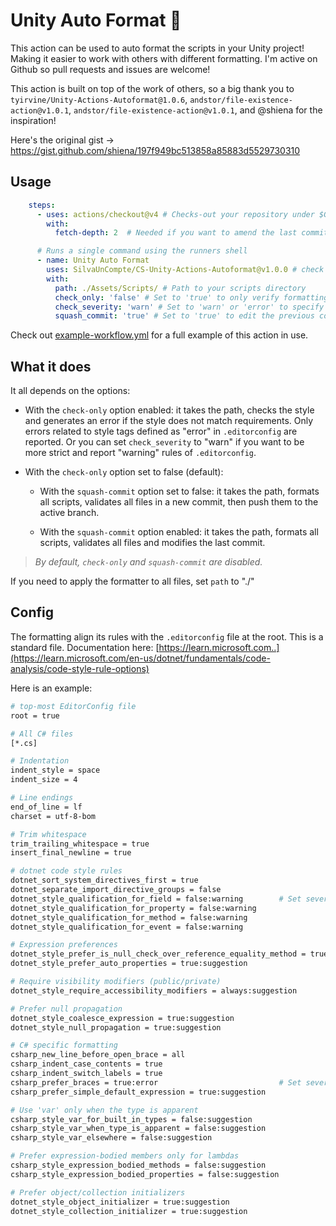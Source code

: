 # Unity Auto Format 🔎

This action can be used to auto format the scripts in your Unity project! Making it easier to work with others with different formatting. I'm active on Github so pull requests and issues are welcome!

This action is built on top of the work of others, so a big thank you to `tyirvine/Unity-Actions-Autoformat@1.0.6`, `andstor/file-existence-action@v1.0.1`, `andstor/file-existence-action@v1.0.1`, and @shiena for the inspiration!

Here's the original gist → https://gist.github.com/shiena/197f949bc513858a85883d5529730310

## Usage

```yaml
    steps:
      - uses: actions/checkout@v4 # Checks-out your repository under $GITHUB_WORKSPACE, so your job can access it
        with:
          fetch-depth: 2  # Needed if you want to amend the last commit (e.g. for squash commits)

      # Runs a single command using the runners shell
      - name: Unity Auto Format
        uses: SilvaUnCompte/CS-Unity-Actions-Autoformat@v1.0.0 # check available version before using
        with:
          path: ./Assets/Scripts/ # Path to your scripts directory
          check_only: 'false' # Set to 'true' to only verify formatting without making changes (true|false, default: 'false')
          check_severity: 'warn' # Set to 'warn' or 'error' to specify the severity of style checks (warn|error, default: 'error')
          squash_commit: 'true' # Set to 'true' to edit the previous commit instead of creating a new one (true|false, default: 'false')
```
Check out [example-workflow.yml](example-workflow.yml) for a full example of this action in use.

## What it does
It all depends on the options:

- With the `check-only` option enabled: it takes the path, checks the style and generates an error if the style does not match requirements. Only errors related to style tags defined as "error" in `.editorconfig` are reported. Or you can set `check_severity` to "warn" if you want to be more strict and report "warning" rules of `.editorconfig`.

- With the `check-only` option set to false (default):

  - With the `squash-commit` option set to false: it takes the path, formats all scripts, validates all files in a new commit, then push them to the active branch.

  - With the `squash-commit` option enabled: it takes the path, formats all scripts, validates all files and modifies the last commit.

> *By default, `check-only` and `squash-commit` are disabled.*

If you need to apply the formatter to all files, set `path` to "./"

## Config
The formatting align its rules with the `.editorconfig` file at the root. This is a standard file. Documentation here: [https://learn.microsoft.com..](https://learn.microsoft.com/en-us/dotnet/fundamentals/code-analysis/code-style-rule-options)

Here is an example:
```bash
# top-most EditorConfig file
root = true

# All C# files
[*.cs]

# Indentation
indent_style = space
indent_size = 4

# Line endings
end_of_line = lf
charset = utf-8-bom

# Trim whitespace
trim_trailing_whitespace = true
insert_final_newline = true

# dotnet code style rules
dotnet_sort_system_directives_first = true
dotnet_separate_import_directive_groups = false
dotnet_style_qualification_for_field = false:warning        # Set severity to warning
dotnet_style_qualification_for_property = false:warning
dotnet_style_qualification_for_method = false:warning
dotnet_style_qualification_for_event = false:warning

# Expression preferences
dotnet_style_prefer_is_null_check_over_reference_equality_method = true:suggestion
dotnet_style_prefer_auto_properties = true:suggestion

# Require visibility modifiers (public/private)
dotnet_style_require_accessibility_modifiers = always:suggestion

# Prefer null propagation
dotnet_style_coalesce_expression = true:suggestion
dotnet_style_null_propagation = true:suggestion

# C# specific formatting
csharp_new_line_before_open_brace = all
csharp_indent_case_contents = true
csharp_indent_switch_labels = true
csharp_prefer_braces = true:error                           # Set severity to error
csharp_prefer_simple_default_expression = true:suggestion

# Use 'var' only when the type is apparent
csharp_style_var_for_built_in_types = false:suggestion
csharp_style_var_when_type_is_apparent = false:suggestion
csharp_style_var_elsewhere = false:suggestion

# Prefer expression-bodied members only for lambdas
csharp_style_expression_bodied_methods = false:suggestion
csharp_style_expression_bodied_properties = false:suggestion

# Prefer object/collection initializers
dotnet_style_object_initializer = true:suggestion
dotnet_style_collection_initializer = true:suggestion
```
